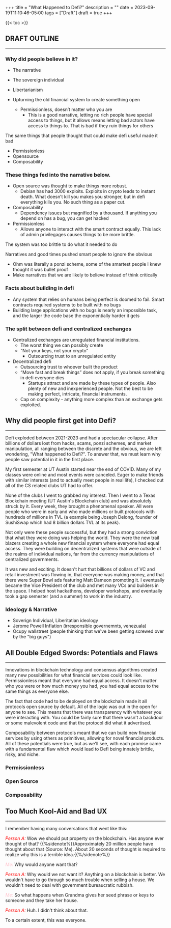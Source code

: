 +++
title = "What Happened to Defi?"
description = ""
date = 2023-09-19T11:10:46-05:00
tags = ["Draft"]
draft = true
+++

{{< toc >}}

## DRAFT OUTLINE
***
### Why did people believe in it?
-  The narrative

- The sovereign individual
- Libertarianism
- Upturning the old financial system to create something open
    - Permissionless, doesn’t matter who you are
        - This is a good narrative, letting no rich people have special access to things, but it allows means letting bad actors have access to things to. That is bad if they ruin things for others

The same things that people thought that could make defi useful made it bad

- Permissionless
- Opensource
- Composability

### These things fed into the narrative below. 

- Open source was thought to make things more robust.
    - Debian has had 3000 exploits. Exploits in crypto leads to instant death. What doesn’t kill you makes you stronger, but in defi everything kills you. No such thing as a paper cut.
- Composability
    - Dependency issues but magnified by a thousand. If anything you depend on has a bug, you can get hacked
- Permissionless
    - Allows anyone to interact with the smart contract equally. This lack of admin privilegages causes things to be more brittle.

The system was too brittle to do what it needed to do

Narratives and good times pushed smart people to ignore the obvious

- Ohm was literally a ponzi scheme, some of the smartest people I knew thought it was bullet proof
- Make narratives that we are likely to believe instead of think critically

### Facts about building in defi
- Any system that relies on humans being perfect is doomed to fail. Smart contracts required systems to be built with no bugs
- Building large applications with no bugs is nearly an impossible task, and the larger the code base the exponentially harder it gets

### The split between defi and centralized exchanges

- Centralized exchanges are unregulated financial institutions.
    - The worst thing we can possibly create
    - “Not your keys, not your crypto”
        - Outsourcing trust to an unregulated entity
- Decentralized defi
    - Outsourcing trust to whoever built the product
    - “Move fast and break things” does not apply, if you break something in defi everyone dies
        - Startups attract and are made by these types of people. Also plenty of new and inexperienced people. Not the best to be making perfect, intricate, financial instruments.
    - Cap on complexity - anything more complex than an exchange gets exploited.

## Why did people first get into Defi?
***

Defi exploded between 2021-2023 and had a spectacular collapse. After billions of dollars lost from hacks, scams, ponzi schemes, and market manipulation, all ranging between the discrete and the obvious, we are left wondering, "What happened to Defi?". To answer that, we must learn why people saw potential in it in the first place.

My first semester at UT Austin started near the end of COVID. Many of my classes were online and most events were canceled. Eager to make friends with similar interests (and to actually meet people in real life), I checked out all of the CS related clubs UT had to offer.

None of the clubs I went to grabbed my interest. Then I went to a Texas Blockchain meeting (UT Austin's Blockchain club) and was absolutely struck by it. Every week, they brought a phenomenal speaker. All were people who were in early and who made millions or built protocols with hundreds of millions in TVL (a example being Joseph Delong, founder of SushiSwap which had 8 billion dollars TVL at its peak).

Not only were these people successful, but they had a strong conviction that what they were doing was helping the world. They were the new trail blazers creating a whole new financial system where everyone had equal access. They were building on decentralized systems that were outside of the realms of individual nations, far from the currency manipulations of centralized governments.

It was new and exciting. It doesn't hurt that billions of dollars of VC and retail investment was flowing in, that everyone was making money, and that there were Super Bowl ads featuring Matt Dameon promoting it. I eventually became the Vice President of the club and met many VCs and builders in the space. I helped host hackathons, developer workshops, and eventually took a gap semester (and a summer) to work in the industry.

### Ideology & Narrative

- Soverign Individual, Liberitatian ideology
- Jerome Powell Inflation (irresponsible governemnts, venezuala)
- Ocupy wallstreet (people thinking that we've been getting screwed over by the "big guys")


## All Double Edged Swords: Potentials and Flaws
***

Innovations in blockchain technology and consensus algorithms created many new possibilities for what financial services could look like. Permissionless meant that everyone had equal access. It doesn't matter who you were or how much money you had, you had equal access to the same things as everyone else.

The fact that code had to be deployed on the blockchain made it all protocols open source by default. All of the logic was out in the open for anyone to see. This means that there was transparency with whatever you were interacting with. You could be fairly sure that there wasn't a backdoor or some malevolent code and that the protocol did what it advertised.

Composability between protocols meant that we can build new financial services by using others as primitives, allowing for novel financial products. All of these potentials were true, but as we'll see, with each promise came with a fundamental flaw which would lead to Defi being innately brittle, risky, and niche.

### Permissionless

### Open Source

### Composability


## Too Much Kool-Aid and Bad UX 
***

I remember having many conversations that went like this:

<span style="color: red; style:"><i>Person A:</i></span>
Wow we should put property on the blockchain. Has anyone ever thought of that? {{%sidenote%}}Approximately 20 million people have thought about that (Source: Me). About 20 seconds of thought is required to realize why this is a terrible idea.{{%/sidenote%}}

<span style="color: pink; style:"><i>Me:</i></span>
Why would anyone want that?

<span style="color: red; style:"><i>Person A:</i></span>
Why would we not want it? Anything on a blockchain is better. We wouldn't have to go through so much trouble when selling a house. We wouldn't need to deal with government bureaucratic rubbish. 

<span style="color: pink; style:"><i>Me:</i></span>
So what happens when Grandma gives her seed phrase or keys to someone and they take her house.

<span style="color: red; style:"><i>Person A:</i></span>
Huh. I didn't think about that.

To a certain extent, this was everyone.

